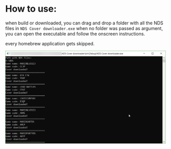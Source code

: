 # How to use:
when build or downloaded, you can drag and drop a folder with all the NDS files in `NDS Cover downloader.exe`
when no folder was passed as argument, you can open the executable and follow the onscreen instructions.


every homebrew application gets skipped.

![](https://raw.githubusercontent.com/DeStilleGast/NDS-Cover-downloader/master/img/Screenshot1.png)

